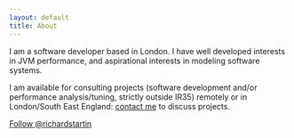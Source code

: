 ```yaml
---
layout: default
title: About
---
```


I am a software developer based in London. I have well developed interests in JVM performance, and aspirational interests in modeling software systems. 

I am available for consulting projects (software development and/or performance analysis/tuning, strictly outside IR35) remotely or in London/South East England: [contact me](richard@openkappa.co.uk) to discuss projects. 

<a href="https://twitter.com/richardstartin?ref_src=twsrc%5Etfw" class="twitter-follow-button" data-show-count="false">Follow @richardstartin</a><script async src="https://platform.twitter.com/widgets.js" charset="utf-8"></script>
